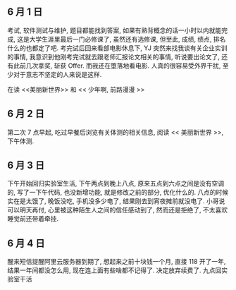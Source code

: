 ## 6 月 1 日
考试, 软件测试与维护, 题目都能找到答案, 如果有熟背概念的话一小时以内就能完成, 这是大学生涯里最后一门必修课了, 虽然还有选修课, 但至此, 成绩, 绩点, 排名什么的也都定了吧.
考完试后回来看部电影休息下, YJ 突然来找我谈有关企业实训的事情, 我意识到他刚考完试就去跟老师汇报论文相关的事情, 听说要出论文了, 还有此前几次拿奖, 斩获 Offer. 而我还在堕落地看电影. 人真的很容易受外界干扰, 至少对于意志不坚定的人来说是这样.

在读 <<美丽新世界>> 和 << 少年啊, 前路漫漫 >>

## 6 月 2 日
第二次 7 点早起, 吃过早餐后浏览有关体测的相关信息, 阅读 << 美丽新世界 >>, 下午体测.

## 6 月 3 日
下午开始回归实验室生活, 下午两点到晚上八点, 原来五点到六点之间是没有空调的, 写了一下午代码, 也没新增功能, 就是修改之前的部分, 优化什么的. 八点的时候实在是太饿了, 晚饭没吃, 手机没多少电了, 结果刚去到宵夜摊前就没电了. 小哥说可以明天再付, 心里被这种陌生人之间的信任感动到了, 然而还是拒绝了, 不太喜欢睡觉前还带着牵挂.

## 6 月 4 日
醒来短信提醒阿里云服务器到期了, 想起来之前十块钱一个月, 直接 118 开了一年, 结果一年间都没怎么用, 现在连上面有些啥都不记得了. 决定放弃续费了. 九点回实验室干活